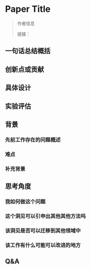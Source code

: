 # Paper Title

> 作者信息
>
> 链接：

## 一句话总结概括



## 创新点或贡献



## 具体设计



## 实验评估



## 背景

### 先前工作存在的问题概述

### 难点

### 补充背景 



## 思考角度

### 我如何做这个问题



### 这个洞见可以引申出其他其他方法吗



### 该洞见是否可以迁移到其他领域中



### 该工作有什么可能可以改进的地方

## Q&A
